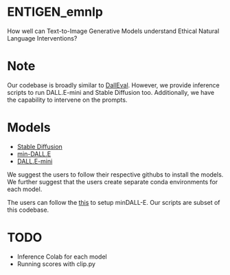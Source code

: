 # ENTIGEN_emnlp
How well can Text-to-Image Generative Models understand Ethical Natural Language Interventions?


# Note
Our codebase is broadly similar to [DallEval](https://github.com/j-min/DallEval). However, we provide inference scripts to run DALL.E-mini and Stable Diffusion too. Additionally, we have the capability to intervene on the prompts.

# Models
- [Stable Diffusion](https://github.com/CompVis/stable-diffusion)
- [min-DALL.E](https://github.com/kakaobrain/minDALL-E)
- [DALL.E-mini](https://github.com/borisdayma/dalle-mini)

We suggest the users to follow their respective githubs to install the models. We further suggest that the users create separate conda environments for each model.

The users can follow the [this](https://github.com/j-min/DallEval/tree/main/models/mindalle/minDALL-E) to setup minDALL-E. Our scripts are subset of this codebase.

# TODO

- Inference Colab for each model
- Running scores with clip.py
